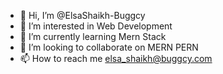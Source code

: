 - 👋 Hi, I’m @ElsaShaikh-Buggcy
- 👀 I’m interested in Web Development
- 🌱 I’m currently learning Mern Stack
- 💞️ I’m looking to collaborate on MERN PERN 
- 📫 How to reach me elsa_shaikh@buggcy.com


<!---
ElsaShaikh-Buggcy/ElsaShaikh-Buggcy is a ✨ special ✨ repository because its `README.md` (this file) appears on your GitHub profile.
You can click the Preview link to take a look at your changes.
--->
